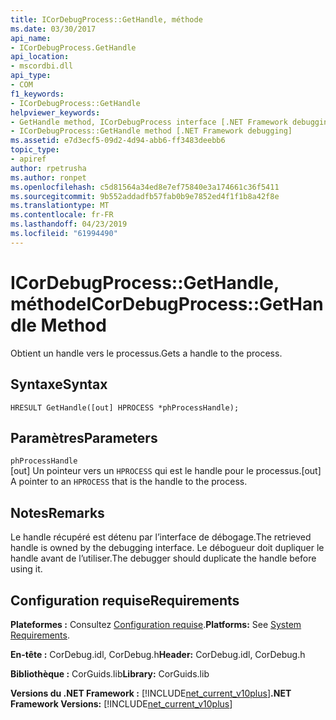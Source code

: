 ```yaml
---
title: ICorDebugProcess::GetHandle, méthode
ms.date: 03/30/2017
api_name:
- ICorDebugProcess.GetHandle
api_location:
- mscordbi.dll
api_type:
- COM
f1_keywords:
- ICorDebugProcess::GetHandle
helpviewer_keywords:
- GetHandle method, ICorDebugProcess interface [.NET Framework debugging]
- ICorDebugProcess::GetHandle method [.NET Framework debugging]
ms.assetid: e7d3ecf5-09d2-4d94-abb6-ff3483deebb6
topic_type:
- apiref
author: rpetrusha
ms.author: ronpet
ms.openlocfilehash: c5d81564a34ed8e7ef75840e3a174661c36f5411
ms.sourcegitcommit: 9b552addadfb57fab0b9e7852ed4f1f1b8a42f8e
ms.translationtype: MT
ms.contentlocale: fr-FR
ms.lasthandoff: 04/23/2019
ms.locfileid: "61994490"
---
```

# <a name="icordebugprocessgethandle-method"></a><span data-ttu-id="692c1-102">ICorDebugProcess::GetHandle, méthode</span><span class="sxs-lookup"><span data-stu-id="692c1-102">ICorDebugProcess::GetHandle Method</span></span>
<span data-ttu-id="692c1-103">Obtient un handle vers le processus.</span><span class="sxs-lookup"><span data-stu-id="692c1-103">Gets a handle to the process.</span></span>  
  
## <a name="syntax"></a><span data-ttu-id="692c1-104">Syntaxe</span><span class="sxs-lookup"><span data-stu-id="692c1-104">Syntax</span></span>  
  
```  
HRESULT GetHandle([out] HPROCESS *phProcessHandle);  
```  
  
## <a name="parameters"></a><span data-ttu-id="692c1-105">Paramètres</span><span class="sxs-lookup"><span data-stu-id="692c1-105">Parameters</span></span>  
 `phProcessHandle`  
 <span data-ttu-id="692c1-106">[out] Un pointeur vers un `HPROCESS` qui est le handle pour le processus.</span><span class="sxs-lookup"><span data-stu-id="692c1-106">[out] A pointer to an `HPROCESS` that is the handle to the process.</span></span>  
  
## <a name="remarks"></a><span data-ttu-id="692c1-107">Notes</span><span class="sxs-lookup"><span data-stu-id="692c1-107">Remarks</span></span>  
 <span data-ttu-id="692c1-108">Le handle récupéré est détenu par l’interface de débogage.</span><span class="sxs-lookup"><span data-stu-id="692c1-108">The retrieved handle is owned by the debugging interface.</span></span> <span data-ttu-id="692c1-109">Le débogueur doit dupliquer le handle avant de l’utiliser.</span><span class="sxs-lookup"><span data-stu-id="692c1-109">The debugger should duplicate the handle before using it.</span></span>  
  
## <a name="requirements"></a><span data-ttu-id="692c1-110">Configuration requise</span><span class="sxs-lookup"><span data-stu-id="692c1-110">Requirements</span></span>  
 <span data-ttu-id="692c1-111">**Plateformes :** Consultez [Configuration requise](../../../../docs/framework/get-started/system-requirements.md).</span><span class="sxs-lookup"><span data-stu-id="692c1-111">**Platforms:** See [System Requirements](../../../../docs/framework/get-started/system-requirements.md).</span></span>  
  
 <span data-ttu-id="692c1-112">**En-tête :** CorDebug.idl, CorDebug.h</span><span class="sxs-lookup"><span data-stu-id="692c1-112">**Header:** CorDebug.idl, CorDebug.h</span></span>  
  
 <span data-ttu-id="692c1-113">**Bibliothèque :** CorGuids.lib</span><span class="sxs-lookup"><span data-stu-id="692c1-113">**Library:** CorGuids.lib</span></span>  
  
 <span data-ttu-id="692c1-114">**Versions du .NET Framework :** [!INCLUDE[net_current_v10plus](../../../../includes/net-current-v10plus-md.md)]</span><span class="sxs-lookup"><span data-stu-id="692c1-114">**.NET Framework Versions:** [!INCLUDE[net_current_v10plus](../../../../includes/net-current-v10plus-md.md)]</span></span>
